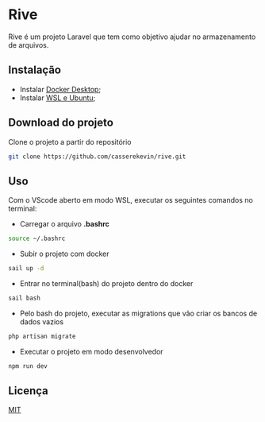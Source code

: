 # Rive

Rive é um projeto Laravel que tem como objetivo ajudar no armazenamento de arquivos.

## Instalação

- Instalar [Docker Desktop](https://www.docker.com/products/docker-desktop/);
- Instalar [WSL e Ubuntu](https://balta.io/blog/wsl);

## Download do projeto
Clone o projeto a partir do repositório
```bash
git clone https://github.com/casserekevin/rive.git
```

## Uso

Com o VScode aberto em modo WSL, executar os seguintes comandos no terminal:
- Carregar o arquivo **.bashrc**
```bash
source ~/.bashrc
```
- Subir o projeto com docker
```bash
sail up -d
```
- Entrar no terminal(bash) do projeto dentro do docker
```bash
sail bash
```
- Pelo bash do projeto, executar as migrations que vão criar os bancos de dados vazios
```bash
php artisan migrate
```
- Executar o projeto em modo desenvolvedor
```bash
npm run dev
```


## Licença

[MIT](https://choosealicense.com/licenses/mit/)
